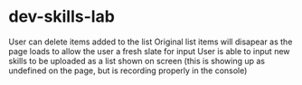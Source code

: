 # dev-skills-lab

User can delete items added to the list 
Original list items will disapear as the page loads to allow the user a fresh slate for input
User is able to input new skills to be uploaded as a list shown on screen (this is showing up as undefined on the page, but is recording properly in the console)
